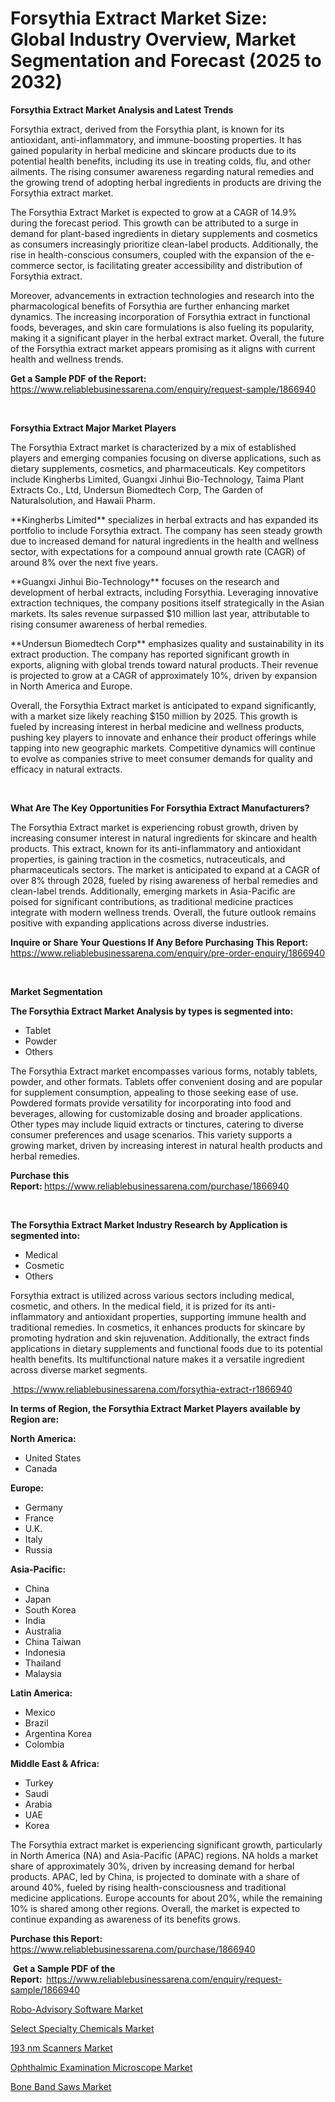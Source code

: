 <p><h1>Forsythia Extract Market Size: Global Industry Overview, Market Segmentation and Forecast (2025 to 2032)</h1></p><p><strong>Forsythia Extract Market Analysis and Latest Trends</strong></p>
<p><p>Forsythia extract, derived from the Forsythia plant, is known for its antioxidant, anti-inflammatory, and immune-boosting properties. It has gained popularity in herbal medicine and skincare products due to its potential health benefits, including its use in treating colds, flu, and other ailments. The rising consumer awareness regarding natural remedies and the growing trend of adopting herbal ingredients in products are driving the Forsythia extract market.</p><p>The Forsythia Extract Market is expected to grow at a CAGR of 14.9% during the forecast period. This growth can be attributed to a surge in demand for plant-based ingredients in dietary supplements and cosmetics as consumers increasingly prioritize clean-label products. Additionally, the rise in health-conscious consumers, coupled with the expansion of the e-commerce sector, is facilitating greater accessibility and distribution of Forsythia extract.</p><p>Moreover, advancements in extraction technologies and research into the pharmacological benefits of Forsythia are further enhancing market dynamics. The increasing incorporation of Forsythia extract in functional foods, beverages, and skin care formulations is also fueling its popularity, making it a significant player in the herbal extract market. Overall, the future of the Forsythia extract market appears promising as it aligns with current health and wellness trends.</p></p>
<p><strong>Get a Sample PDF of the Report:&nbsp;</strong> <a href="https://www.reliablebusinessarena.com/enquiry/request-sample/1866940?utm_campaign=1990&utm_medium=2&utm_source=Github&utm_content=ia&utm_term=31012025&utm_id=forsythia-extract">https://www.reliablebusinessarena.com/enquiry/request-sample/1866940</a></p>
<p>&nbsp;</p>
<p><strong>Forsythia Extract Major Market Players</strong></p>
<p><p>The Forsythia Extract market is characterized by a mix of established players and emerging companies focusing on diverse applications, such as dietary supplements, cosmetics, and pharmaceuticals. Key competitors include Kingherbs Limited, Guangxi Jinhui Bio-Technology, Taima Plant Extracts Co., Ltd, Undersun Biomedtech Corp, The Garden of Naturalsolution, and Hawaii Pharm.</p><p>**Kingherbs Limited** specializes in herbal extracts and has expanded its portfolio to include Forsythia extract. The company has seen steady growth due to increased demand for natural ingredients in the health and wellness sector, with expectations for a compound annual growth rate (CAGR) of around 8% over the next five years.</p><p>**Guangxi Jinhui Bio-Technology** focuses on the research and development of herbal extracts, including Forsythia. Leveraging innovative extraction techniques, the company positions itself strategically in the Asian markets. Its sales revenue surpassed $10 million last year, attributable to rising consumer awareness of herbal remedies.</p><p>**Undersun Biomedtech Corp** emphasizes quality and sustainability in its extract production. The company has reported significant growth in exports, aligning with global trends toward natural products. Their revenue is projected to grow at a CAGR of approximately 10%, driven by expansion in North America and Europe.</p><p>Overall, the Forsythia Extract market is anticipated to expand significantly, with a market size likely reaching $150 million by 2025. This growth is fueled by increasing interest in herbal medicine and wellness products, pushing key players to innovate and enhance their product offerings while tapping into new geographic markets. Competitive dynamics will continue to evolve as companies strive to meet consumer demands for quality and efficacy in natural extracts.</p></p>
<p>&nbsp;</p>
<p><strong>What Are The Key Opportunities For Forsythia Extract Manufacturers?</strong></p>
<p><p>The Forsythia Extract market is experiencing robust growth, driven by increasing consumer interest in natural ingredients for skincare and health products. This extract, known for its anti-inflammatory and antioxidant properties, is gaining traction in the cosmetics, nutraceuticals, and pharmaceuticals sectors. The market is anticipated to expand at a CAGR of over 8% through 2028, fueled by rising awareness of herbal remedies and clean-label trends. Additionally, emerging markets in Asia-Pacific are poised for significant contributions, as traditional medicine practices integrate with modern wellness trends. Overall, the future outlook remains positive with expanding applications across diverse industries.</p></p>
<p><strong>Inquire or Share Your Questions If Any Before Purchasing This Report:</strong> <a href="https://www.reliablebusinessarena.com/enquiry/pre-order-enquiry/1866940?utm_campaign=1990&utm_medium=2&utm_source=Github&utm_content=ia&utm_term=31012025&utm_id=forsythia-extract">https://www.reliablebusinessarena.com/enquiry/pre-order-enquiry/1866940</a></p>
<p>&nbsp;</p>
<p><strong>Market Segmentation</strong></p>
<p><strong>The Forsythia Extract Market Analysis by types is segmented into:</strong></p>
<p><ul><li>Tablet</li><li>Powder</li><li>Others</li></ul></p>
<p><p>The Forsythia Extract market encompasses various forms, notably tablets, powder, and other formats. Tablets offer convenient dosing and are popular for supplement consumption, appealing to those seeking ease of use. Powdered formats provide versatility for incorporating into food and beverages, allowing for customizable dosing and broader applications. Other types may include liquid extracts or tinctures, catering to diverse consumer preferences and usage scenarios. This variety supports a growing market, driven by increasing interest in natural health products and herbal remedies.</p></p>
<p><strong>Purchase this Report:&nbsp;</strong><a href="https://www.reliablebusinessarena.com/purchase/1866940?utm_campaign=1990&utm_medium=2&utm_source=Github&utm_content=ia&utm_term=31012025&utm_id=forsythia-extract">https://www.reliablebusinessarena.com/purchase/1866940</a></p>
<p>&nbsp;</p>
<p><strong>The Forsythia Extract Market Industry Research by Application is segmented into:</strong></p>
<p><ul><li>Medical</li><li>Cosmetic</li><li>Others</li></ul></p>
<p><p>Forsythia extract is utilized across various sectors including medical, cosmetic, and others. In the medical field, it is prized for its anti-inflammatory and antioxidant properties, supporting immune health and traditional remedies. In cosmetics, it enhances products for skincare by promoting hydration and skin rejuvenation. Additionally, the extract finds applications in dietary supplements and functional foods due to its potential health benefits. Its multifunctional nature makes it a versatile ingredient across diverse market segments.</p></p>
<p><a href="https://www.reliablebusinessarena.com/forsythia-extract-r1866940?utm_campaign=1990&utm_medium=2&utm_source=Github&utm_content=ia&utm_term=31012025&utm_id=forsythia-extract">&nbsp;https://www.reliablebusinessarena.com/forsythia-extract-r1866940</a></p>
<p><strong>In terms of Region, the Forsythia Extract Market Players available by Region are:</strong></p>
<p>
    <p> <strong> North America: </strong>
        <ul>
            <li>United States</li>
            <li>Canada</li>
        </ul>
        </p> 
    <p> <strong> Europe: </strong>
        <ul>
            <li>Germany</li>
            <li>France</li>
            <li>U.K.</li>
            <li>Italy</li>
            <li>Russia</li>
        </ul>
        </p> 
    <p> <strong> Asia-Pacific: </strong>
        <ul>
            <li>China</li>
            <li>Japan</li>
            <li>South Korea</li>
            <li>India</li>
            <li>Australia</li>
            <li>China Taiwan</li>
            <li>Indonesia</li>
            <li>Thailand</li>
            <li>Malaysia</li>
        </ul>
        </p> 
    <p> <strong> Latin America: </strong>
        <ul>
            <li>Mexico</li>
            <li>Brazil</li>
            <li>Argentina Korea</li>
            <li>Colombia</li>
        </ul>
        </p> 
    <p> <strong> Middle East & Africa: </strong>
        <ul>
            <li>Turkey</li>
            <li>Saudi</li>
            <li>Arabia</li>
            <li>UAE</li>
            <li>Korea</li>
        </ul>
    </p>
    </p>
<p><p>The Forsythia extract market is experiencing significant growth, particularly in North America (NA) and Asia-Pacific (APAC) regions. NA holds a market share of approximately 30%, driven by increasing demand for herbal products. APAC, led by China, is projected to dominate with a share of around 40%, fueled by rising health-consciousness and traditional medicine applications. Europe accounts for about 20%, while the remaining 10% is shared among other regions. Overall, the market is expected to continue expanding as awareness of its benefits grows.</p></p>
<p><strong>Purchase this Report: </strong><a href="https://www.reliablebusinessarena.com/purchase/1866940?utm_campaign=1990&utm_medium=2&utm_source=Github&utm_content=ia&utm_term=31012025&utm_id=forsythia-extract">https://www.reliablebusinessarena.com/purchase/1866940</a></p>
<p>&nbsp;<strong>Get a Sample PDF of the Report:&nbsp;&nbsp;</strong><a href="https://www.reliablebusinessarena.com/enquiry/request-sample/1866940?utm_campaign=1990&utm_medium=2&utm_source=Github&utm_content=ia&utm_term=31012025&utm_id=forsythia-extract">https://www.reliablebusinessarena.com/enquiry/request-sample/1866940</a></p>
<p><strong></strong></p>
<p><p><a href="https://www.linkedin.com/pulse/robo-advisory-software-market-size-continuously-growing-d097f?utm_campaign=1990&utm_medium=2&utm_source=Github&utm_content=ia&utm_term=31012025&utm_id=forsythia-extract">Robo-Advisory Software Market</a></p><p><a href="https://www.linkedin.com/pulse/top-reasons-behind-select-specialty-chemicals-market-growth-ho4wf?utm_campaign=1990&utm_medium=2&utm_source=Github&utm_content=ia&utm_term=31012025&utm_id=forsythia-extract">Select Specialty Chemicals Market</a></p><p><a href="https://www.linkedin.com/pulse/193-nm-scanners-market-growth-segmentation-regional-analysis-kuule?utm_campaign=1990&utm_medium=2&utm_source=Github&utm_content=ia&utm_term=31012025&utm_id=forsythia-extract">193 nm Scanners Market</a></p><p><a href="https://www.linkedin.com/pulse/synopsis-global-ophthalmic-examination-microscope-market-trend-c0jpc?utm_campaign=1990&utm_medium=2&utm_source=Github&utm_content=ia&utm_term=31012025&utm_id=forsythia-extract">Ophthalmic Examination Microscope Market</a></p><p><a href="https://www.linkedin.com/pulse/bone-band-saws-market-expansion-industry-dynamics-regional-ciopc?utm_campaign=1990&utm_medium=2&utm_source=Github&utm_content=ia&utm_term=31012025&utm_id=forsythia-extract">Bone Band Saws Market</a></p></p>